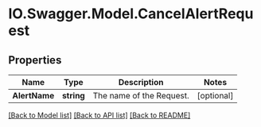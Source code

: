 # IO.Swagger.Model.CancelAlertRequest
## Properties

Name | Type | Description | Notes
------------ | ------------- | ------------- | -------------
**AlertName** | **string** | The name of the Request. | [optional] 

[[Back to Model list]](../README.md#documentation-for-models) [[Back to API list]](../README.md#documentation-for-api-endpoints) [[Back to README]](../README.md)

